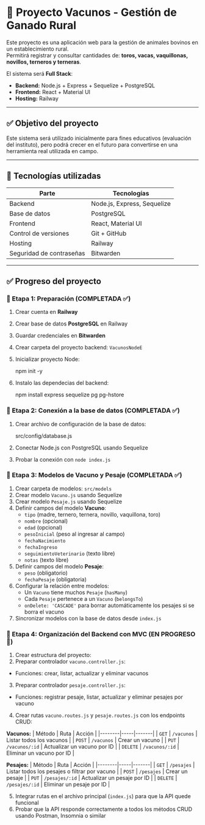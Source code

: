 # 🐄 Proyecto Vacunos - Gestión de Ganado Rural

Este proyecto es una aplicación web para la gestión de animales bovinos en un establecimiento rural.  
Permitirá registrar y consultar cantidades de:
**toros, vacas, vaquillonas, novillos, terneros y terneras**.

El sistema será **Full Stack**:
- **Backend:** Node.js + Express + Sequelize + PostgreSQL  
- **Frontend:** React + Material UI  
- **Hosting:** Railway  

---

## ✅ Objetivo del proyecto

Este sistema será utilizado inicialmente para fines educativos (evaluación del instituto), pero podrá crecer en el futuro para convertirse en una herramienta real utilizada en campo.

---

## 🚀 Tecnologías utilizadas

| Parte | Tecnologías |
|-------|-------------|
| Backend | Node.js, Express, Sequelize |
| Base de datos | PostgreSQL |
| Frontend | React, Material UI |
| Control de versiones | Git + GitHub |
| Hosting | Railway |
| Seguridad de contraseñas | Bitwarden |

---

## ✅ Progreso del proyecto

### 🔹 Etapa 1: Preparación (COMPLETADA ✅)
1. Crear cuenta en **Railway**
2. Crear base de datos **PostgreSQL** en Railway
3. Guardar credenciales en **Bitwarden**
4. Crear carpeta del proyecto backend: `VacunosNodeE`
5. Inicializar proyecto Node:
   
      npm init -y
6. Instalo las dependecias del backend:
   
      npm install express sequelize pg pg-hstore

### 🔹 Etapa 2: Conexión a la base de datos (COMPLETADA ✅)
1. Crear archivo de configuración de la base de datos:
   
      src/config/database.js
2. Conectar Node.js con PostgreSQL usando Sequelize
3. Probar la conexión con `node index.js`

### 🔹 Etapa 3: Modelos de Vacuno y Pesaje (COMPLETADA ✅)
1. Crear carpeta de modelos: `src/models`
2. Crear modelo `Vacuno.js` usando Sequelize
3. Crear modelo `Pesaje.js` usando Sequelize
4. Definir campos del modelo **Vacuno**:
   - `tipo` (madre, ternero, ternera, novillo, vaquillona, toro)  
   - `nombre` (opcional)  
   - `edad` (opcional)  
   - `pesoInicial` (peso al ingresar al campo)  
   - `fechaNacimiento`  
   - `fechaIngreso`  
   - `seguimientoVeterinario` (texto libre)  
   - `notas` (texto libre)  
5. Definir campos del modelo **Pesaje**:
   - `peso` (obligatorio)  
   - `fechaPesaje` (obligatoria)  
6. Configurar la relación entre modelos:
   - Un `Vacuno` tiene muchos `Pesaje` (`hasMany`)  
   - Cada `Pesaje` pertenece a un `Vacuno` (`belongsTo`)  
   - `onDelete: 'CASCADE'` para borrar automáticamente los pesajes si se borra el vacuno
7. Sincronizar modelos con la base de datos desde `index.js`

### 🔹 Etapa 4: Organización del Backend con MVC (EN PROGRESO 🚧)
1. Crear estructura del proyecto:
2. Preparar controlador `vacuno.controller.js`:
- Funciones: crear, listar, actualizar y eliminar vacunos
3. Preparar controlador `pesaje.controller.js`:
- Funciones: registrar pesaje, listar, actualizar y eliminar pesajes por vacuno
4. Crear rutas `vacuno.routes.js` y `pesaje.routes.js` con los endpoints CRUD:

**Vacunos:**
| Método | Ruta | Acción |
|--------|-----|-------|
| `GET` | `/vacunos` | Listar todos los vacunos |
| `POST` | `/vacunos` | Crear un vacuno |
| `PUT` | `/vacunos/:id` | Actualizar un vacuno por ID |
| `DELETE` | `/vacunos/:id` | Eliminar un vacuno por ID |

**Pesajes:**
| Método | Ruta | Acción |
|--------|-----|-------|
| `GET` | `/pesajes` | Listar todos los pesajes o filtrar por vacuno |
| `POST` | `/pesajes` | Crear un pesaje |
| `PUT` | `/pesajes/:id` | Actualizar un pesaje por ID |
| `DELETE` | `/pesajes/:id` | Eliminar un pesaje por ID |

5. Integrar rutas en el archivo principal (`index.js`) para que la API quede funcional
6. Probar que la API responde correctamente a todos los métodos CRUD usando Postman, Insomnia o similar

